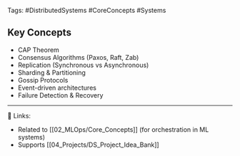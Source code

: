
Tags: #DistributedSystems #CoreConcepts #Systems

## Key Concepts
- CAP Theorem
- Consensus Algorithms (Paxos, Raft, Zab)
- Replication (Synchronous vs Asynchronous)
- Sharding & Partitioning
- Gossip Protocols
- Event-driven architectures
- Failure Detection & Recovery

---
🔗 Links:
- Related to [[02_MLOps/Core_Concepts]] (for orchestration in ML systems)
- Supports [[04_Projects/DS_Project_Idea_Bank]]

